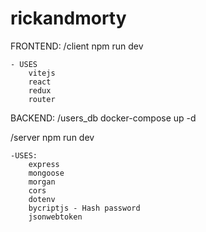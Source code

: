 # rickandmorty

FRONTEND:
 /client
    npm run dev

    - USES
        vitejs
        react
        redux
        router

BACKEND: 
 /users_db
    docker-compose up -d

 /server
    npm run dev

    -USES:
        express
        mongoose
        morgan
        cors
        dotenv
        bycriptjs - Hash password 
        jsonwebtoken 

